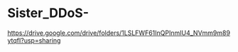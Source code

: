 # Sister_DDoS-

https://drive.google.com/drive/folders/1LSLFWF61InQPInmIU4_NVmm9m89ytqfI?usp=sharing
